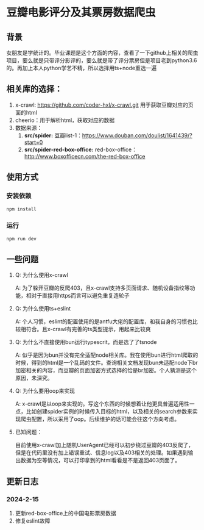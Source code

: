 # 豆瓣电影评分及其票房数据爬虫

## 背景

女朋友是学统计的。毕业课题是这个方面的内容，查看了一下github上相关的爬虫项目，要么就是只带评分影评的，要么就是带了评分票房但是项目老到python3.6的。再加上本人python学艺不精，所以选择用ts+node重选一遍

## 相关库的选择：

1. x-crawl: https://github.com/coder-hxl/x-crawl.git 用于获取豆瓣对应的页面的html
2. cheerio：用于解析html，获取对应的数据
3. 数据来源：
   1. **src/spider:** 豆瓣list-1：https://www.douban.com/doulist/1641439/?start=0
   2. **src/spider-red-box-office:** red-box-office：http://www.boxofficecn.com/the-red-box-office

## 使用方式

### 安装依赖

```sh
npm install
```

### 运行

```sh
npm run dev
```

## 一些问题

1. Q: 为什么使用x-crawl

   A: 为了躲开豆瓣的反爬403，且x-crawl支持多页面请求、随机设备指纹等功能，相对于直接用https而言可以避免重复造轮子

2. Q: 为什么使用ts+eslint

   A: 个人习惯，eslint的配置使用的是antfu大佬的配置库，和我自身的习惯也比较相符合。且x-crawl有完善的ts类型提示，用起来比较爽

3. Q: 为什么不直接使用bun运行typescrit，而是选了了tsnode

   A: 似乎是因为bun并没有完全适配node相关库。我在使用bun进行html爬取的时候，得到的html是一个乱码的文件。查询相关文档发现bun未适配node下br加密相关的内容，而豆瓣的页面加密方式选择的恰是br加密。个人猜测是这个原因，未深究。

4. Q: 为什么要用oop来实现

   A: x-crawl是以oop来实现的。写这个东西的时候想着让他更具普遍适用性一点，比如创建spider实例的时候传入目标的html，以及相关的search参数来实现爬虫配置，所以采用了oop。后续维护的话可能会往这个方向考虑。

5. 已知问题：

   目前使用x-crawl加上随机UserAgent已经可以初步绕过豆瓣的403反爬了，但是在代码里没有加上错误重试、信息log以及403相关的处理。如果遇到输出数据为空等情况，可以打印拿到的html看看是不是返回403页面了。

## 更新日志

### 2024-2-15
1. 更新red-box-office上的中国电影票房数据
2. 修复eslint故障
